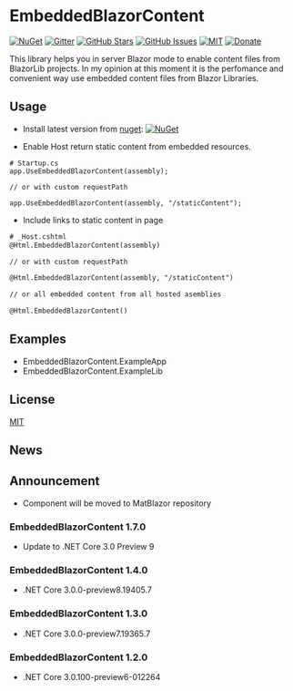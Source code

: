 # EmbeddedBlazorContent

[![NuGet](https://img.shields.io/nuget/v/EmbeddedBlazorContent.svg)](https://www.nuget.org/packages/EmbeddedBlazorContent/)
[![Gitter](https://badges.gitter.im/MatBlazor/community.svg)](https://gitter.im/MatBlazor/community?utm_source=badge&utm_medium=badge&utm_campaign=pr-badge)
[![GitHub Stars](https://img.shields.io/github/stars/SamProf/EmbeddedBlazorContent.svg)](https://github.com/SamProf/EmbeddedBlazorContent/stargazers)
[![GitHub Issues](https://img.shields.io/github/issues/SamProf/EmbeddedBlazorContent.svg)](https://github.com/SamProf/EmbeddedBlazorContent/issues)
[![MIT](https://img.shields.io/github/license/SamProf/EmbeddedBlazorContent.svg)](LICENSE)
[![Donate](https://www.paypalobjects.com/en_US/i/btn/btn_donate_SM.gif)](https://www.paypal.com/cgi-bin/webscr?cmd=_s-xclick&hosted_button_id=9XT68N2VKWTPE&source=url)

This library helps you in server Blazor mode to enable content files from BlazorLib projects.
In my opinion at this moment it is the perfomance and convenient way use embedded content files from Blazor Libraries.

## Usage

- Install latest version from [nuget](https://www.nuget.org/packages/EmbeddedBlazorContent/): [![NuGet](https://img.shields.io/nuget/v/EmbeddedBlazorContent.svg)](https://www.nuget.org/packages/EmbeddedBlazorContent/)

- Enable Host return static content from embedded resources.
```
# Startup.cs
app.UseEmbeddedBlazorContent(assembly);

// or with custom requestPath

app.UseEmbeddedBlazorContent(assembly, "/staticContent");
```

- Include links to static content in page
```html
# _Host.cshtml
@Html.EmbeddedBlazorContent(assembly)

// or with custom requestPath

@Html.EmbeddedBlazorContent(assembly, "/staticContent")

// or all embedded content from all hosted asemblies

@Html.EmbeddedBlazorContent()
```

## Examples
- EmbeddedBlazorContent.ExampleApp
- EmbeddedBlazorContent.ExampleLib

## License
[MIT](LICENSE)


## News

## Announcement
- Component will be moved to MatBlazor repository

### EmbeddedBlazorContent 1.7.0
- Update to .NET Core 3.0 Preview 9

### EmbeddedBlazorContent 1.4.0
- .NET Core 3.0.0-preview8.19405.7

### EmbeddedBlazorContent 1.3.0
- .NET Core 3.0.0-preview7.19365.7

### EmbeddedBlazorContent 1.2.0
- .NET Core 3.0.100-preview6-012264
